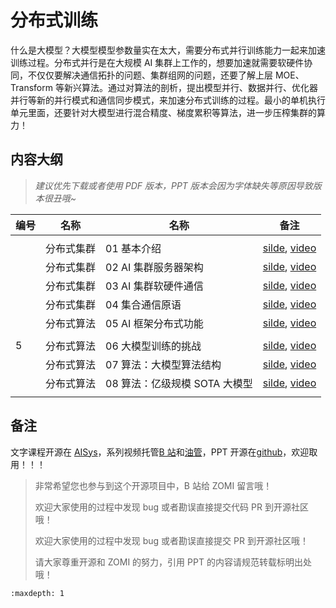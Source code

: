 # 分布式训练

什么是大模型？大模型模型参数量实在太大，需要分布式并行训练能力一起来加速训练过程。分布式并行是在大规模 AI 集群上工作的，想要加速就需要软硬件协同，不仅仅要解决通信拓扑的问题、集群组网的问题，还要了解上层 MOE、Transform 等新兴算法。通过对算法的剖析，提出模型并行、数据并行、优化器并行等新的并行模式和通信同步模式，来加速分布式训练的过程。最小的单机执行单元里面，还要针对大模型进行混合精度、梯度累积等算法，进一步压榨集群的算力！

## 内容大纲

> *建议优先下载或者使用 PDF 版本，PPT 版本会因为字体缺失等原因导致版本很丑哦~*

| 编号  | 名称    | 名称                | 备注                                                                                       |
| --- | ----- | ----------------- | ---------------------------------------------------------------------------------------- |
|     |       |                   |                                                                                          |
|     | 分布式集群 | 01 基本介绍           | [silde](./01.introduction.pdf), [video](https://www.bilibili.com/video/BV1ge411L7mi/)   |
|     | 分布式集群 | 02 AI 集群服务器架构      | [silde](./02.architecture.pdf), [video](https://www.bilibili.com/video/BV1fg41187rc/)   |
|     | 分布式集群 | 03 AI 集群软硬件通信      | [silde](./03.communication.pdf), [video](https://www.bilibili.com/video/BV14P4y1S7u4/)  |
|     | 分布式集群 | 04 集合通信原语         | [silde](./04.primitive.pdf), [video](https://www.bilibili.com/video/BV1te4y1e7vz/)      |
|     | 分布式算法 | 05 AI 框架分布式功能      | [silde](./05.system.pdf), [video](https://www.bilibili.com/video/BV1n8411s7f3/)         |
|     |       |                   |                                                                                          |
| 5   | 分布式算法 | 06 大模型训练的挑战       | [silde](./06.challenge.pdf), [video](https://www.bilibili.com/video/BV1Y14y1576A/)      |
|     | 分布式算法 | 07 算法：大模型算法结构     | [silde](./07.algorithm_arch.pdf), [video](https://www.bilibili.com/video/BV1Mt4y1M7SE/) |
|     | 分布式算法 | 08 算法：亿级规模 SOTA 大模型 | [silde](./08.algorithm_sota.pdf), [video](https://www.bilibili.com/video/BV1em4y1F7ay/) |
|     |       |                   |                                                                                          |

## 备注

文字课程开源在 [AISys](https://chenzomi12.github.io/)，系列视频托管[B 站](https://space.bilibili.com/517221395)和[油管](https://www.youtube.com/@ZOMI666/videos)，PPT 开源在[github](https://github.com/chenzomi12/AISystem)，欢迎取用！！！

> 非常希望您也参与到这个开源项目中，B 站给 ZOMI 留言哦！
> 
> 欢迎大家使用的过程中发现 bug 或者勘误直接提交代码 PR 到开源社区哦！
>
> 欢迎大家使用的过程中发现 bug 或者勘误直接提交 PR 到开源社区哦！
>
> 请大家尊重开源和 ZOMI 的努力，引用 PPT 的内容请规范转载标明出处哦！
```{toctree}
:maxdepth: 1

```